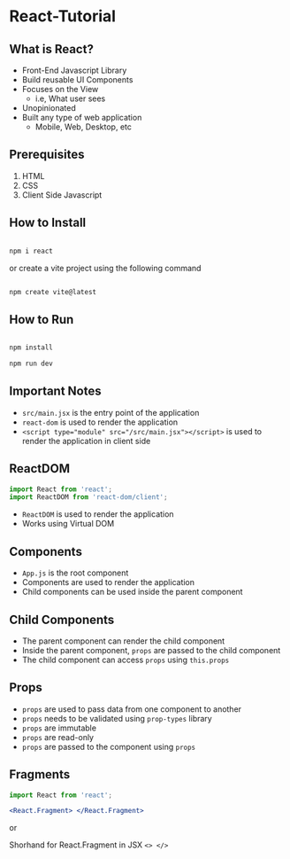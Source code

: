 # React-Tutorial

## What is React?

- Front-End Javascript Library
- Build reusable UI Components
- Focuses on the View
  - i.e, What user sees
- Unopinionated
- Built any type of web application
  - Mobile, Web, Desktop, etc


## Prerequisites

1. HTML
2. CSS
3. Client Side Javascript

## How to Install

```bash

npm i react

```

or create a vite project using the following command

```bash

npm create vite@latest

```

## How to Run

```bash

npm install

npm run dev

```

## Important Notes

- `src/main.jsx` is the entry point of the application
- `react-dom` is used to render the application
- `<script type="module" src="/src/main.jsx"></script>` is used to render the application in client side


## ReactDOM 

```js
import React from 'react';
import ReactDOM from 'react-dom/client';
```

- `ReactDOM` is used to render the application
- Works using Virtual DOM

## Components

- `App.js` is the root component
- Components are used to render the application
- Child components can be used inside the parent component

## Child Components

- The parent component can render the child component
- Inside the parent component, `props` are passed to the child component
- The child component can access `props` using `this.props`

## Props

- `props` are used to pass data from one component to another
- `props` needs to be validated using `prop-types` library
- `props` are immutable
- `props` are read-only
- `props` are passed to the component using `props`


## Fragments

```jsx
import React from 'react';

<React.Fragment> </React.Fragment>
```

or

Shorhand for React.Fragment in JSX `<> </>`
